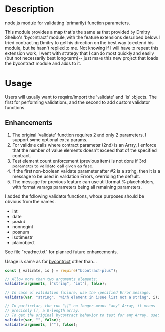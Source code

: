 # Description
node.js module for validating (primarily) function parameters.

This module provides a map that's the same as that provided by Dmitry Sheiko's
'bycontract' module, with the feature extensions described below.
I tried contracting Dmitry to get his direction on the best way to extend his
module, but he hasn't replied to me.  Not knowing if I will have to repeat
this extension work, I went with strategy that I can do most quickly and easily 
(but not necessarily best long-term)-- just make this new project that loads
the bycontract module and adds to it.

# Usage
Users will usually want to require/import the 'validate' and 'is' objects.
The first for performing validations, and the second to add custom
validator functions.

## Enhancements
1. The original 'validate' function requires 2 and only 2 parameters.
I support some optional extra params.
1. For validate calls where contract parameter (2nd) is an Array, I enforce
that the number of value elements doesn't exceed that of the specified
contract.
1. Test element count enforcement (previous item) is not done if 3rd parameter
to validate call given as fase.
1. If the first non-boolean validate parameter after #2 is a string, then
it is a message to be used in validation Errors, overriding the default.
1. The message for previous feature can use util.format % placeholders, with
format varargs parameters being all remaining parameters.

I added the following validator functions, whose purposes should be obvious
from the names.
* int
* date
* posint
* nonnegint
* posnum
* isotimestr
* plainobject

See file "readme.txt" for planned future enhancements.

Usage is same as for [bycontract](https://www.npmjs.com/package/bycontract) other than...
```javascript
const { validate, is } = require("bcontract-plus");

// Allow more than two arguments elements:
validate(arguments, ["string", "int"], false);

// In case of validation failure, use the specified Error message.
validate(var, "string", "%ith element in issue list not a string", i);

// In particular, the run "[]" no longer means "any" Array, it means
// precisely [], a 0-length array.
// To get the original bycontract behavior to test for any Array, use:
validate(var, "", false);
validate(arguments, [""], false);

